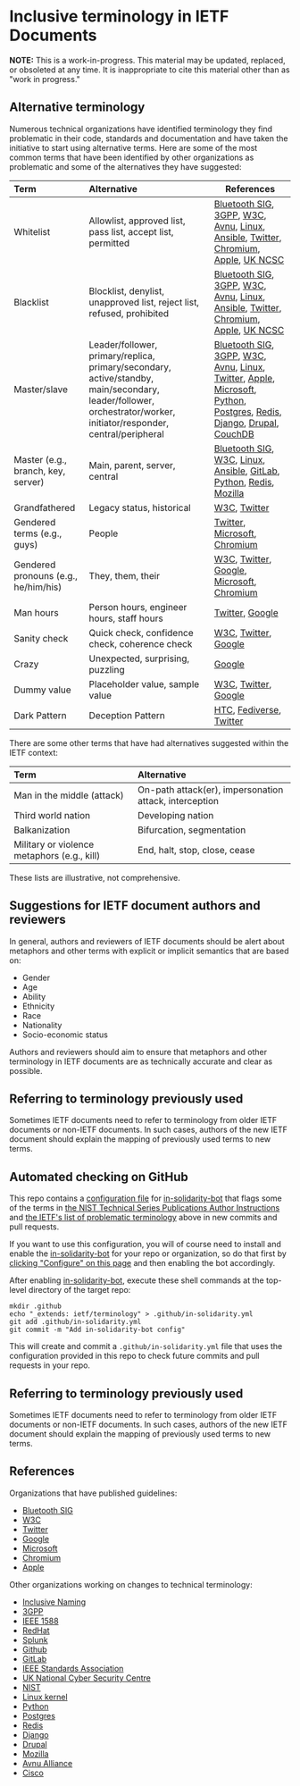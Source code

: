 # Inclusive terminology in IETF Documents

**NOTE:** This is a work-in-progress. This material may be updated, replaced, or obsoleted at any time. It is inappropriate to cite this material other than as "work in progress."

## Alternative terminology

Numerous technical organizations have identified terminology they find problematic in their code, standards and documentation and have taken the initiative to start using alternative terms.  Here are some of the most common terms that have been identified by other organizations as problematic and some of the alternatives they have suggested:

| Term                                  | Alternative                                       | References                            |
|:--------------------------------------|:--------------------------------------------------|----------------------------------------
| Whitelist                             | Allowlist, approved list, pass list, accept list, permitted    |[Bluetooth SIG](https://btprodspecificationrefs.blob.core.windows.net/language-mapping/Appropriate_Language_Mapping_Table.pdf?mkt_tok=eyJpIjoiTWpOa05EUmxaV1EwWkRWbCIsInQiOiJnR1dHMEdpeWNTcXFVdG92NVhGNkVPcEdmWGFlOWppbmMzNVBJdkZiTUxXRjk5bG5cL3RHV3JaSDBXRVhkMThoMEVFRVZ3NXlzOUYyekl4TmJmVlM4bHJZa0x4YmowdFJjOTBMT2d4b2l4eEMxcmIya0FcL1IrSk5KVGw2OVZGV1wvXC8ifQ%3D%3D), [3GPP](https://datatracker.ietf.org/liaison/1716/),  [W3C](https://w3c.github.io/manual-of-style/#inclusive), [Avnu](https://avnu.org/wp-content/uploads/2014/05/Avnu_Open-Letter_Inclusive-Terminology-and-Language_July-14-2020_Final.pdf), [Linux](https://git.kernel.org/pub/scm/linux/kernel/git/torvalds/linux.git/commit/?id=49decddd39e5f6132ccd7d9fdc3d7c470b0061bb), [Ansible](https://www.redhat.com/en/blog/making-open-source-more-inclusive-eradicating-problematic-language), [Twitter](https://twitter.com/TwitterEng/status/1278733305190342656), [Chromium](https://chromium.googlesource.com/chromium/src/+/master/styleguide/inclusive_code.md), [Apple](https://help.apple.com/applestyleguide/#/apsg1a3a0436), [UK NCSC](https://www.ncsc.gov.uk/blog-post/terminology-its-not-black-and-white)| 
| Blacklist	                            | Blocklist, denylist, unapproved list, reject list, refused, prohibited  |[Bluetooth SIG](https://btprodspecificationrefs.blob.core.windows.net/language-mapping/Appropriate_Language_Mapping_Table.pdf?mkt_tok=eyJpIjoiTWpOa05EUmxaV1EwWkRWbCIsInQiOiJnR1dHMEdpeWNTcXFVdG92NVhGNkVPcEdmWGFlOWppbmMzNVBJdkZiTUxXRjk5bG5cL3RHV3JaSDBXRVhkMThoMEVFRVZ3NXlzOUYyekl4TmJmVlM4bHJZa0x4YmowdFJjOTBMT2d4b2l4eEMxcmIya0FcL1IrSk5KVGw2OVZGV1wvXC8ifQ%3D%3D), [3GPP](https://datatracker.ietf.org/liaison/1716/), [W3C](https://w3c.github.io/manual-of-style/#inclusive), [Avnu](https://avnu.org/wp-content/uploads/2014/05/Avnu_Open-Letter_Inclusive-Terminology-and-Language_July-14-2020_Final.pdf), [Linux](https://git.kernel.org/pub/scm/linux/kernel/git/torvalds/linux.git/commit/?id=49decddd39e5f6132ccd7d9fdc3d7c470b0061bb), [Ansible](https://www.redhat.com/en/blog/making-open-source-more-inclusive-eradicating-problematic-language), [Twitter](https://twitter.com/TwitterEng/status/1278733305190342656), [Chromium](https://chromium.googlesource.com/chromium/src/+/master/styleguide/inclusive_code.md), [Apple](https://help.apple.com/applestyleguide/#/apsg1a3a0436), [UK NCSC](https://www.ncsc.gov.uk/blog-post/terminology-its-not-black-and-white)| 
| Master/slave                          | Leader/follower, primary/replica, primary/secondary, active/standby, main/secondary, leader/follower, orchestrator/worker, initiator/responder, central/peripheral  |[Bluetooth SIG](https://btprodspecificationrefs.blob.core.windows.net/language-mapping/Appropriate_Language_Mapping_Table.pdf?mkt_tok=eyJpIjoiTWpOa05EUmxaV1EwWkRWbCIsInQiOiJnR1dHMEdpeWNTcXFVdG92NVhGNkVPcEdmWGFlOWppbmMzNVBJdkZiTUxXRjk5bG5cL3RHV3JaSDBXRVhkMThoMEVFRVZ3NXlzOUYyekl4TmJmVlM4bHJZa0x4YmowdFJjOTBMT2d4b2l4eEMxcmIya0FcL1IrSk5KVGw2OVZGV1wvXC8ifQ%3D%3D), [3GPP](https://datatracker.ietf.org/liaison/1716/), [W3C](https://w3c.github.io/manual-of-style/#inclusive), [Avnu](https://avnu.org/wp-content/uploads/2014/05/Avnu_Open-Letter_Inclusive-Terminology-and-Language_July-14-2020_Final.pdf), [Linux](https://git.kernel.org/pub/scm/linux/kernel/git/torvalds/linux.git/commit/?id=49decddd39e5f6132ccd7d9fdc3d7c470b0061bb), [Twitter](https://twitter.com/TwitterEng/status/1278733305190342656), [Apple](https://help.apple.com/applestyleguide/#/apsg72b28652), [Microsoft](https://docs.microsoft.com/en-us/style-guide/bias-free-communication), [Python](https://bugs.python.org/issue34605), [Postgres](https://www.postgresql.org/message-id/flat/E393EC88-377F-4C59-A67A-69F2A38D17C7@yesql.se), [Redis](https://github.com/redis/redis/issues/5335), [Django](https://github.com/django/django/pull/2692), [Drupal](https://www.drupal.org/node/2275877), [CouchDB](https://issues.apache.org/jira/browse/COUCHDB-2248)|
| Master (e.g., branch, key, server)    | Main, parent, server, central                              |[Bluetooth SIG](https://btprodspecificationrefs.blob.core.windows.net/language-mapping/Appropriate_Language_Mapping_Table.pdf?mkt_tok=eyJpIjoiTWpOa05EUmxaV1EwWkRWbCIsInQiOiJnR1dHMEdpeWNTcXFVdG92NVhGNkVPcEdmWGFlOWppbmMzNVBJdkZiTUxXRjk5bG5cL3RHV3JaSDBXRVhkMThoMEVFRVZ3NXlzOUYyekl4TmJmVlM4bHJZa0x4YmowdFJjOTBMT2d4b2l4eEMxcmIya0FcL1IrSk5KVGw2OVZGV1wvXC8ifQ%3D%3D), [W3C](https://w3c.github.io/manual-of-style/#inclusive), [Linux](https://git.kernel.org/pub/scm/linux/kernel/git/torvalds/linux.git/commit/?id=49decddd39e5f6132ccd7d9fdc3d7c470b0061bb), [Ansible](https://www.redhat.com/en/blog/making-open-source-more-inclusive-eradicating-problematic-language), [GitLab](https://gitlab.com/gitlab-org/gitlab/-/issues/221164), [Python](https://bugs.python.org/issue34605), [Redis](https://github.com/redis/redis/issues/5335), [Mozilla](https://bugzilla.mozilla.org/show_bug.cgi?id=1644807)|            
| Grandfathered	                        | Legacy status, historical                                     |[W3C](https://w3c.github.io/manual-of-style/#inclusive), [Twitter](https://twitter.com/TwitterEng/status/1278733305190342656)|
| Gendered terms (e.g., guys)           | People                                            |[Twitter](https://twitter.com/TwitterEng/status/1278733305190342656), [Microsoft](https://docs.microsoft.com/en-us/style-guide/bias-free-communication), [Chromium](https://chromium.googlesource.com/chromium/src/+/master/styleguide/inclusive_code.md)|
| Gendered pronouns (e.g., he/him/his)  | They, them, their                                 |[W3C](https://w3c.github.io/manual-of-style/#inclusive), [Twitter](https://twitter.com/TwitterEng/status/1278733305190342656), [Google](https://developers.google.com/style/inclusive-documentation), [Microsoft](https://docs.microsoft.com/en-us/style-guide/bias-free-communication), [Chromium](https://chromium.googlesource.com/chromium/src/+/master/styleguide/inclusive_code.md)|
| Man hours	                            | Person hours, engineer hours, staff hours         |[Twitter](https://twitter.com/TwitterEng/status/1278733305190342656), [Google](https://developers.google.com/style/inclusive-documentation)|
| Sanity check                          | Quick check, confidence check, coherence check    |[W3C](https://w3c.github.io/manual-of-style/#inclusive), [Twitter](https://twitter.com/TwitterEng/status/1278733305190342656), [Google](https://developers.google.com/style/inclusive-documentation)|
| Crazy                                 | Unexpected, surprising, puzzling                  |[Google](https://developers.google.com/style/inclusive-documentation)|
| Dummy value                           | Placeholder value, sample value                   |[W3C](https://w3c.github.io/manual-of-style/#inclusive), [Twitter](https://twitter.com/TwitterEng/status/1278733305190342656), [Google](https://developers.google.com/style/inclusive-documentation)|
| Dark Pattern                          | Deception Pattern                                 |[HTC](https://community.humanetech.com/t/5012), [Fediverse](https://mastodon.social/web/statuses/104980550422206716), [Twitter](https://twitter.com/humane_tech_now/status/1312997688770732032)|


There are some other terms that have had alternatives suggested within the IETF context:

| Term                                  | Alternative                                       |
|:--------------------------------------|:--------------------------------------------------|
| Man in the middle (attack)            | On-path attack(er), impersonation attack, interception |
| Third world nation                    | Developing nation                                 |
| Balkanization                         | Bifurcation, segmentation                         |
| Military or violence metaphors  (e.g., kill)   | End, halt, stop, close, cease      |


These lists are illustrative, not comprehensive.

## Suggestions for IETF document authors and reviewers

In general, authors and reviewers of IETF documents should be alert about metaphors and other terms with explicit or implicit semantics that are based on:

* Gender
* Age
* Ability
* Ethnicity
* Race
* Nationality
* Socio-economic status

Authors and reviewers should aim to ensure that metaphors and other terminology in IETF documents are as technically accurate and clear as possible.

## Referring to terminology previously used

Sometimes IETF documents need to refer to terminology from older IETF documents
or non-IETF documents. In such cases, authors of the new IETF document should explain the mapping of previously used terms to new terms. 

## Automated checking on GitHub

This repo contains a [configuration file](.github/in-solidarity.yml) for
[in-solidarity-bot](https://github.com/apps/in-solidarity) that flags some of
the terms in [the NIST Technical Series Publications Author
Instructions](https://www.nist.gov/nist-research-library/nist-technical-series-publications-author-instructions#inclusive)
and [the IETF's list of problematic
terminology](https://github.com/ietf/terminology) above in new commits and pull
requests.

If you want to use this configuration, you will of course need to install and
enable the [in-solidarity-bot](https://github.com/apps/in-solidarity) for your
repo or organization, so do that first by [clicking "Configure" on this
page](https://github.com/apps/in-solidarity) and then enabling the bot
accordingly.

After enabling [in-solidarity-bot](https://github.com/apps/in-solidarity),
execute these shell commands at the top-level directory of the target repo:

``` shell
mkdir .github
echo "_extends: ietf/terminology" > .github/in-solidarity.yml
git add .github/in-solidarity.yml
git commit -m "Add in-solidarity-bot config"
```

This will create and commit a `.github/in-solidarity.yml` file that uses the
configuration provided in this repo to check future commits and pull requests in
your repo.

## Referring to terminology previously used

Sometimes IETF documents need to refer to terminology from older IETF documents
or non-IETF documents. In such cases, authors of the new IETF document should
explain the mapping of previously used terms to new terms.

## References

Organizations that have published guidelines:

* [Bluetooth SIG](https://btprodspecificationrefs.blob.core.windows.net/language-mapping/Appropriate_Language_Mapping_Table.pdf?mkt_tok=eyJpIjoiTWpOa05EUmxaV1EwWkRWbCIsInQiOiJnR1dHMEdpeWNTcXFVdG92NVhGNkVPcEdmWGFlOWppbmMzNVBJdkZiTUxXRjk5bG5cL3RHV3JaSDBXRVhkMThoMEVFRVZ3NXlzOUYyekl4TmJmVlM4bHJZa0x4YmowdFJjOTBMT2d4b2l4eEMxcmIya0FcL1IrSk5KVGw2OVZGV1wvXC8ifQ%3D%3D)
* [W3C](https://w3c.github.io/manual-of-style/#inclusive)
* [Twitter](https://twitter.com/TwitterEng/status/1278733305190342656)
* [Google](https://developers.google.com/style/inclusive-documentation)
* [Microsoft](https://docs.microsoft.com/en-us/style-guide/bias-free-communication)
* [Chromium](https://chromium.googlesource.com/chromium/src/+/master/styleguide/inclusive_code.md)
* [Apple](https://developer.apple.com/news/?id=1o9zxsxl)

Other organizations working on changes to technical terminology:

* [Inclusive Naming](https://inclusivenaming.org/)
* [3GPP](https://datatracker.ietf.org/liaison/1716/)
* [IEEE 1588](https://development.standards.ieee.org/myproject-web/public/view.html#pardetail/8858)
* [RedHat](https://www.redhat.com/en/blog/making-open-source-more-inclusive-eradicating-problematic-language)
* [Splunk](https://www.splunk.com/en_us/blog/leadership/biased-language-has-no-place-in-tech.html)
* [Github](https://github.blog/2020-07-27-highlights-from-git-2-28/)
* [GitLab](https://gitlab.com/gitlab-org/gitlab/-/issues/221164)
* [IEEE Standards Association](https://app.box.com/s/mxh8nhlqjp0hcq2cfppnv13bjr0xphyt)
* [UK National Cyber Security Centre](https://www.ncsc.gov.uk/blog-post/terminology-its-not-black-and-white)
* [NIST](https://www.politico.com/news/2020/06/25/agency-ends-use-technology-terms-racist-associations-339880)
* [Linux kernel](https://git.kernel.org/pub/scm/linux/kernel/git/torvalds/linux.git/commit/?id=49decddd39e5f6132ccd7d9fdc3d7c470b0061bb)
* [Python](https://bugs.python.org/issue34605)
* [Postgres](https://www.postgresql.org/message-id/flat/E393EC88-377F-4C59-A67A-69F2A38D17C7@yesql.se)
* [Redis](https://github.com/redis/redis/issues/5335)
* [Django](https://github.com/django/django/pull/2692)
* [Drupal](https://www.drupal.org/node/2275877)
* [Mozilla](https://bugzilla.mozilla.org/show_bug.cgi?id=1644807)
* [Avnu Alliance](https://avnu.org/wp-content/uploads/2014/05/Avnu_Open-Letter_Inclusive-Terminology-and-Language_July-14-2020_Final.pdf)
* [Cisco](https://blog.talosintelligence.com/2020/06/talos-replacing-blacklist-blocklist-allowlist.html)

